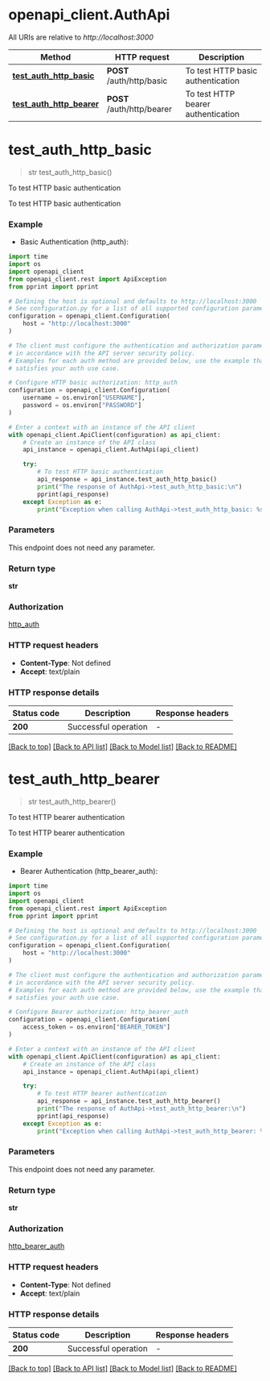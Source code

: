 # openapi_client.AuthApi

All URIs are relative to *http://localhost:3000*

Method | HTTP request | Description
------------- | ------------- | -------------
[**test_auth_http_basic**](AuthApi.md#test_auth_http_basic) | **POST** /auth/http/basic | To test HTTP basic authentication
[**test_auth_http_bearer**](AuthApi.md#test_auth_http_bearer) | **POST** /auth/http/bearer | To test HTTP bearer authentication


# **test_auth_http_basic**
> str test_auth_http_basic()

To test HTTP basic authentication

To test HTTP basic authentication

### Example

* Basic Authentication (http_auth):

```python
import time
import os
import openapi_client
from openapi_client.rest import ApiException
from pprint import pprint

# Defining the host is optional and defaults to http://localhost:3000
# See configuration.py for a list of all supported configuration parameters.
configuration = openapi_client.Configuration(
    host = "http://localhost:3000"
)

# The client must configure the authentication and authorization parameters
# in accordance with the API server security policy.
# Examples for each auth method are provided below, use the example that
# satisfies your auth use case.

# Configure HTTP basic authorization: http_auth
configuration = openapi_client.Configuration(
    username = os.environ["USERNAME"],
    password = os.environ["PASSWORD"]
)

# Enter a context with an instance of the API client
with openapi_client.ApiClient(configuration) as api_client:
    # Create an instance of the API class
    api_instance = openapi_client.AuthApi(api_client)

    try:
        # To test HTTP basic authentication
        api_response = api_instance.test_auth_http_basic()
        print("The response of AuthApi->test_auth_http_basic:\n")
        pprint(api_response)
    except Exception as e:
        print("Exception when calling AuthApi->test_auth_http_basic: %s\n" % e)
```



### Parameters

This endpoint does not need any parameter.

### Return type

**str**

### Authorization

[http_auth](../README.md#http_auth)

### HTTP request headers

 - **Content-Type**: Not defined
 - **Accept**: text/plain

### HTTP response details

| Status code | Description | Response headers |
|-------------|-------------|------------------|
**200** | Successful operation |  -  |

[[Back to top]](#) [[Back to API list]](../README.md#documentation-for-api-endpoints) [[Back to Model list]](../README.md#documentation-for-models) [[Back to README]](../README.md)

# **test_auth_http_bearer**
> str test_auth_http_bearer()

To test HTTP bearer authentication

To test HTTP bearer authentication

### Example

* Bearer Authentication (http_bearer_auth):

```python
import time
import os
import openapi_client
from openapi_client.rest import ApiException
from pprint import pprint

# Defining the host is optional and defaults to http://localhost:3000
# See configuration.py for a list of all supported configuration parameters.
configuration = openapi_client.Configuration(
    host = "http://localhost:3000"
)

# The client must configure the authentication and authorization parameters
# in accordance with the API server security policy.
# Examples for each auth method are provided below, use the example that
# satisfies your auth use case.

# Configure Bearer authorization: http_bearer_auth
configuration = openapi_client.Configuration(
    access_token = os.environ["BEARER_TOKEN"]
)

# Enter a context with an instance of the API client
with openapi_client.ApiClient(configuration) as api_client:
    # Create an instance of the API class
    api_instance = openapi_client.AuthApi(api_client)

    try:
        # To test HTTP bearer authentication
        api_response = api_instance.test_auth_http_bearer()
        print("The response of AuthApi->test_auth_http_bearer:\n")
        pprint(api_response)
    except Exception as e:
        print("Exception when calling AuthApi->test_auth_http_bearer: %s\n" % e)
```



### Parameters

This endpoint does not need any parameter.

### Return type

**str**

### Authorization

[http_bearer_auth](../README.md#http_bearer_auth)

### HTTP request headers

 - **Content-Type**: Not defined
 - **Accept**: text/plain

### HTTP response details

| Status code | Description | Response headers |
|-------------|-------------|------------------|
**200** | Successful operation |  -  |

[[Back to top]](#) [[Back to API list]](../README.md#documentation-for-api-endpoints) [[Back to Model list]](../README.md#documentation-for-models) [[Back to README]](../README.md)

